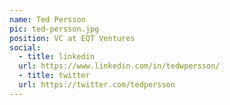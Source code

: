 ```yaml
---
name: Ted Persson
pic: ted-persson.jpg
position: VC at EQT Ventures
social:
  - title: linkedin
  url: https://www.linkedin.com/in/tedwpersson/
  - title: twitter
  url: https://twitter.com/tedpersson
---
```

